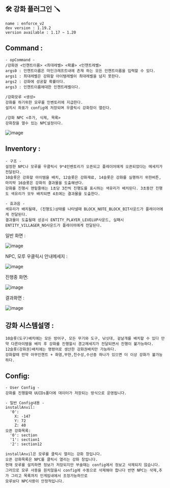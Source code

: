 🛠️ 강화 플러그인 🪛
---
```
name : enforce_v2
dev version : 1.19.2
version available : 1.17 ~ 1.20
```

Command : 
---
```
- opCommand -
/강화권 <인챈트이름> <최대레벨> <확률> <인챈트레벨>
args0 : 인챈트이름은 마인크래프트내에 존재 하는 모든 인챈트이름을 입력할 수 있다.
args1 : 최대레벨은 강화할 아이템레벨이 최대레벨을 넘지 못한다.
args2 : 강화에 성공할 확률이다.
args3 : 인챈트이름에대한 인챈트레벨이다.

/강화모루 <생성>
강화를 하기위한 모루를 인벤토리에 지급한다.
설치시 좌표가 config에 저장되며 우클릭시 강화창이 열린다.

/강화 NPC <추가, 식제, 목록>
강화창을 열수 있는 NPC설정이다.
```
![image](https://github.com/kple1/enforce_v2/assets/86408769/5aa6a7b8-c50a-4a75-a7da-7a353cbadd1e)

Inventory :
---
```
- 구조 -
설정한 NPC나 모루를 우클릭시 9*4인벤토리가 오픈되고 플레이어에게 오픈되었다는 메세지가 전달된다.
10슬롯은 강화할 아이템을 배치, 12슬롯은 강화재료, 14슬롯은 강화를 실행하기 위한버튼, 마지막 16슬롯은 강화의 결과물을 도출해낸다.
강화를 진행시 맨밑줄에는 1초당 3칸씩 진행도를 표시하는 색유리가 배치된다. 3초동안 진행도 색유리가 모두 배치되면 4초에는 결과물을 도출한다.

- 효과음 -
색유리가 배치될때, (진행도)상태를 나타낼때 BLOCK_NOTE_BLOCK_BIT사운드가 플레이어에게 전달된다.
결과물이 도출될때 성공시 ENTITY_PLAYER_LEVELUP사운드, 실패시 ENTITY_VILLAGER_NO사운드가 플레이어에게 전달된다.
```
일반 화면 :

![image](https://github.com/kple1/enforce_v2/assets/86408769/6ca33f54-6d87-413e-a139-9ebcf977550f)

NPC, 모루 우클릭시 안내메세지 :

![image](https://github.com/kple1/enforce_v2/assets/86408769/131d2e6d-4a9e-426a-a0a4-3fd3e8795d50)

진행중 화면:

![image](https://github.com/kple1/enforce_v2/assets/86408769/346169a1-0185-48bf-b297-295eb4b789a1)

결과화면 :

![image](https://github.com/kple1/enforce_v2/assets/86408769/5b2c7261-f172-4722-b9f8-6263de9a06d8)

강화 시스템설명 :
---
```
10슬롯(도구)배치에는 모든 방어구, 모든 무기와 도구, 낚싯대, 겉날개를 배치할 수 있다 만약 다른아이템을 배치 후 강화를 진행할시 경고메세지가 전달되면서 진행이 불가능하다.
12슬롯(강화권)배치에는 명령어로 생산한 강화권배치만 가능하다.
강화할때 만약 아무인챈트 + 화염,무한,친수성,수선중 하나가 있으면 더 이상 강화가 불가능하다.
```

Config:
---
```
- User Config -
강화를 진행할때 UUIDs폴더에 데이터가 저장되는 방식으로 운영됩니다.

- 일반 Config내용 -
installAnvil:
  '0':
    X: -147
    Y: 72
    Z: 40
오픈 강화목록:
  '0': section
  '1': section1
  '2': section12

installAnvil은 모루를 클릭시 열리는 강화 창입니다.
오픈 강화목록은 NPC를 클릭시 열리는 강화 창입니다.
현재 모루를 설치하면 정보가 저장되지만 부술때는 config에서 정보고 삭제되지 않습니다.
그러므로 모루 사용을 원치않을시 config에 수동으로 삭제해야 합나다 반면 NPC는 삭제,추가 그리고 목록까지 인게임내에서 조정가능하므로
모루보다 NPC사용이 안정적입니다.
```
